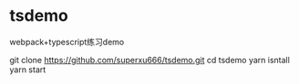 # tsdemo
webpack+typescript练习demo

git clone https://github.com/superxu666/tsdemo.git
cd tsdemo
yarn isntall
yarn start
